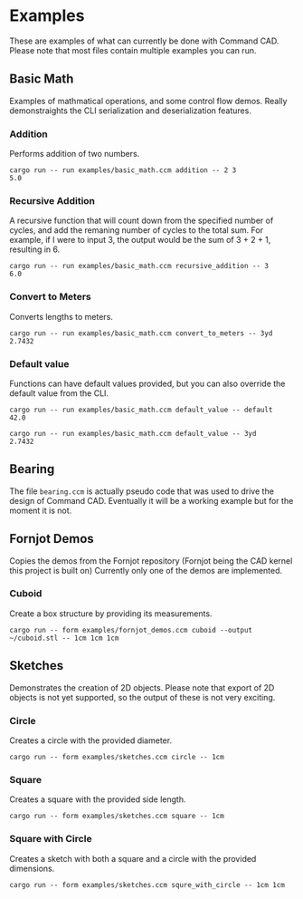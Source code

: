 # Examples

These are examples of what can currently be done with Command CAD.
Please note that most files contain multiple examples you can run.

## Basic Math

Examples of mathmatical operations, and some control flow demos. Really demonstraights the CLI serialization and deserialization features.

### Addition

Performs addition of two numbers.

```
cargo run -- run examples/basic_math.ccm addition -- 2 3
5.0
```

### Recursive Addition

A recursive function that will count down from the specified number of cycles, and add the remaning number of cycles to the total sum.
For example, if I were to input 3, the output would be the sum of 3 + 2 + 1, resulting in 6.

```
cargo run -- run examples/basic_math.ccm recursive_addition -- 3
6.0
```

### Convert to Meters

Converts lengths to meters.

```
cargo run -- run examples/basic_math.ccm convert_to_meters -- 3yd
2.7432
```

### Default value

Functions can have default values provided, but you can also override the default value from the CLI.

```
cargo run -- run examples/basic_math.ccm default_value -- default
42.0
```

```
cargo run -- run examples/basic_math.ccm default_value -- 3yd
2.7432
```

## Bearing

The file `bearing.ccm` is actually pseudo code that was used to drive the design of Command CAD. Eventually it will be a working example but for the moment it is not.

## Fornjot Demos

Copies the demos from the Fornjot repository (Fornjot being the CAD kernel this project is built on)
Currently only one of the demos are implemented.

### Cuboid

Create a box structure by providing its measurements.
```
cargo run -- form examples/fornjot_demos.ccm cuboid --output ~/cuboid.stl -- 1cm 1cm 1cm
```

## Sketches

Demonstrates the creation of 2D objects.
Please note that export of 2D objects is not yet supported, so the output of these is not very exciting.

### Circle

Creates a circle with the provided diameter.

```
cargo run -- form examples/sketches.ccm circle -- 1cm
```

### Square

Creates a square with the provided side length.

```
cargo run -- form examples/sketches.ccm square -- 1cm
```

### Square with Circle

Creates a sketch with both a square and a circle with the provided dimensions.

```
cargo run -- form examples/sketches.ccm squre_with_circle -- 1cm 1cm
```
